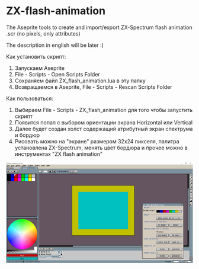 # ZX-flash-animation
The Aseprite tools to create and import/export ZX-Spectrum flash animation .scr (no pixels, only attributes)

The description in english will be later :)

Как установить скрипт:
1. Запускаем Aseprite
2. File - Scripts - Open Scripts Folder
3. Сохраняем файл ZX_flash_animation.lua в эту папку
4. Возвращаемся в Aseprite, File - Scripts - Rescan Scripts Folder

Как пользоваться:
1. Выбираем File - Scripts - ZX_flash_animation для того чтобы запустить скрипт
2. Появится попап с выбором ориентации экрана Horizontal или Vertical
3. Далее будет создан холст содержащий атрибутный экран спектрума и бордюр
4. Рисовать можно на "экране" размером 32х24 пикселя, палитра установлена ZX-Spectrum, менять цвет бордюра и прочее можно в инструментах "ZX flash animation"

![](Screenshot.png)
